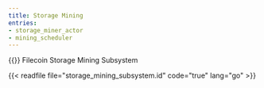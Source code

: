 ```yaml
---
title: Storage Mining
entries:
- storage_miner_actor
- mining_scheduler
---
```


{{<label storage_mining_subsystem>}}
Filecoin Storage Mining Subsystem

{{< readfile file="storage_mining_subsystem.id" code="true" lang="go" >}}

